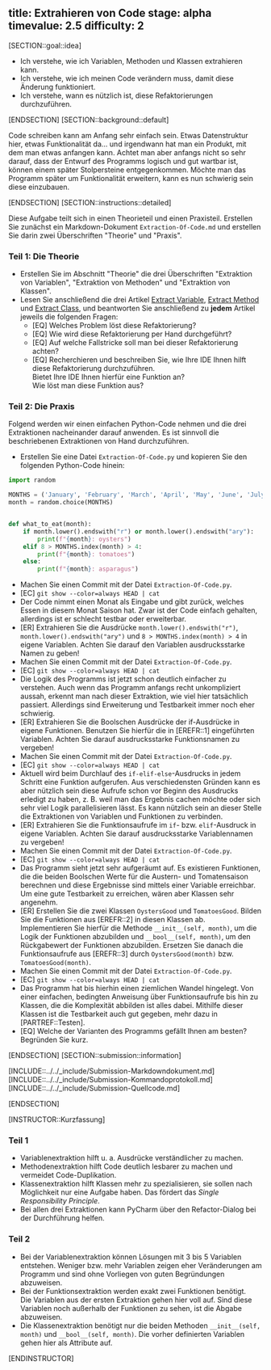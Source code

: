 title: Extrahieren von Code
stage: alpha
timevalue: 2.5
difficulty: 2
---

[SECTION::goal::idea]

- Ich verstehe, wie ich Variablen, Methoden und Klassen extrahieren kann.
- Ich verstehe, wie ich meinen Code verändern muss, damit diese Änderung funktioniert.
- Ich verstehe, wann es nützlich ist, diese Refaktorierungen durchzuführen.

[ENDSECTION]
[SECTION::background::default]

Code schreiben kann am Anfang sehr einfach sein.
Etwas Datenstruktur hier, etwas Funktionalität da... und irgendwann hat man ein Produkt, 
mit dem man etwas anfangen kann.
Achtet man aber anfangs nicht so sehr darauf, dass der Entwurf des Programms logisch und gut 
wartbar ist, können einem später Stolpersteine entgegenkommen.
Möchte man das Programm später um Funktionalität erweitern, kann es nun schwierig sein diese 
einzubauen.

[ENDSECTION]
[SECTION::instructions::detailed]

Diese Aufgabe teilt sich in einen Theorieteil und einen Praxisteil.
Erstellen Sie zunächst ein Markdown-Dokument `Extraction-Of-Code.md` und erstellen Sie darin 
zwei Überschriften "Theorie" und "Praxis". 

### Teil 1: Die Theorie

- Erstellen Sie im Abschnitt "Theorie" die drei Überschriften "Extraktion von Variablen", 
  "Extraktion von Methoden" und "Extraktion von Klassen". 
- Lesen Sie anschließend die drei Artikel 
  [Extract Variable](https://refactoring.guru/extract-variable), 
  [Extract Method](https://refactoring.guru/extract-method) und 
  [Extract Class](https://refactoring.guru/extract-class), 
  und beantworten Sie anschließend zu **jedem** Artikel jeweils die folgenden Fragen: 
    - [EQ] Welches Problem löst diese Refaktorierung?
    - [EQ] Wie wird diese Refaktorierung per Hand durchgeführt?
    - [EQ] Auf welche Fallstricke soll man bei dieser Refaktorierung achten?
    - [EQ] Recherchieren und beschreiben Sie, wie Ihre IDE Ihnen hilft diese Refaktorierung
      durchzuführen.  
      Bietet Ihre IDE Ihnen hierfür eine Funktion an?  
      Wie löst man diese Funktion aus?

### Teil 2: Die Praxis

Folgend werden wir einen einfachen Python-Code nehmen und die drei Extraktionen nacheinander 
darauf anwenden.
Es ist sinnvoll die beschriebenen Extraktionen von Hand durchzuführen.

- Erstellen Sie eine Datei `Extraction-Of-Code.py` und kopieren Sie den folgenden Python-Code 
  hinein:

```python
import random

MONTHS = ('January', 'February', 'March', 'April', 'May', 'June', 'July', 'August', 'September', 'October', 'November', 'December')
month = random.choice(MONTHS)


def what_to_eat(month):
    if month.lower().endswith("r") or month.lower().endswith("ary"):
        print(f"{month}: oysters")
    elif 8 > MONTHS.index(month) > 4:
        print(f"{month}: tomatoes")
    else:
        print(f"{month}: asparagus")
```
- Machen Sie einen Commit mit der Datei `Extraction-Of-Code.py`.
- [EC] `git show --color=always HEAD | cat`
- Der Code nimmt einen Monat als Eingabe und gibt zurück, welches Essen in diesem Monat Saison hat. 
  Zwar ist der Code einfach gehalten, allerdings ist er schlecht testbar oder erweiterbar.
- [ER] Extrahieren Sie die Ausdrücke `month.lower().endswith("r")`, `month.lower().endswith("ary")` 
  und `8 > MONTHS.index(month) > 4` in eigene Variablen.
  Achten Sie darauf den Variablen ausdrucksstarke Namen zu geben!
- Machen Sie einen Commit mit der Datei `Extraction-Of-Code.py`.
- [EC] `git show --color=always HEAD | cat`
- Die Logik des Programms ist jetzt schon deutlich einfacher zu verstehen.
  Auch wenn das Programm anfangs recht unkompliziert aussah, erkennt man nach dieser Extraktion, 
  wie viel hier tatsächlich passiert.
  Allerdings sind Erweiterung und Testbarkeit immer noch eher schwierig.
- [ER] Extrahieren Sie die Boolschen Ausdrücke der if-Ausdrücke in eigene Funktionen.
  Benutzen Sie hierfür die in [EREFR::1] eingeführten Variablen.
  Achten Sie darauf ausdrucksstarke Funktionsnamen zu vergeben!
- Machen Sie einen Commit mit der Datei `Extraction-Of-Code.py`.
- [EC] `git show --color=always HEAD | cat`
- Aktuell wird beim Durchlauf des `if-elif-else`-Ausdrucks in jedem Schritt eine Funktion 
  aufgerufen.
  Aus verschiedensten Gründen kann es aber nützlich sein diese Aufrufe schon vor Beginn des 
  Ausdrucks erledigt zu haben, z. B. weil man das Ergebnis cachen möchte oder sich sehr viel 
  Logik parallelisieren lässt.
  Es kann nützlich sein an dieser Stelle die Extraktionen von Variablen und Funktionen zu verbinden.
- [ER] Extrahieren Sie die Funktionsaufrufe im `if`- bzw. `elif`-Ausdruck in eigene Variablen.
  Achten Sie darauf ausdrucksstarke Variablennamen zu vergeben!
- Machen Sie einen Commit mit der Datei `Extraction-Of-Code.py`.
- [EC] `git show --color=always HEAD | cat`
- Das Programm sieht jetzt sehr aufgeräumt auf.
  Es existieren Funktionen, die die beiden Boolschen Werte für die Austern- und Tomatensaison 
  berechnen und diese Ergebnisse sind mittels einer Variable erreichbar.
  Um eine gute Testbarkeit zu erreichen, wären aber Klassen sehr angenehm.
- [ER] Erstellen Sie die zwei Klassen `OystersGood` und `TomatoesGood`.
  Bilden Sie die Funktionen aus [EREFR::2] in diesen Klassen ab.  
  Implementieren Sie hierfür die Methode `__init__(self, month)`, um die Logik der Funktionen 
  abzubilden und `__bool__(self, month)`, um den Rückgabewert der Funktionen abzubilden.
  Ersetzen Sie danach die Funktionsaufrufe aus [EREFR::3] durch `OystersGood(month)` bzw. 
  `TomatoesGood(month)`.
- Machen Sie einen Commit mit der Datei `Extraction-Of-Code.py`.
- [EC] `git show --color=always HEAD | cat`
- Das Programm hat bis hierhin einen ziemlichen Wandel hingelegt. 
  Von einer einfachen, bedingten Anweisung über Funktionsaufrufe bis hin zu Klassen, die die 
  Komplexität abbilden ist alles dabei.
  Mithilfe dieser Klassen ist die Testbarkeit auch gut gegeben, mehr dazu in [PARTREF::Testen].
- [EQ] Welche der Varianten des Programms gefällt Ihnen am besten? Begründen Sie kurz.

[ENDSECTION]
[SECTION::submission::information]

[INCLUDE::../../_include/Submission-Markdowndokument.md]
[INCLUDE::../../_include/Submission-Kommandoprotokoll.md]
[INCLUDE::../../_include/Submission-Quellcode.md]

[ENDSECTION]

[INSTRUCTOR::Kurzfassung]

### Teil 1

- Variablenextraktion hilft u. a. Ausdrücke verständlicher zu machen.  
- Methodenextraktion hilft Code deutlich lesbarer zu machen und vermeidet Code-Duplikation.  
- Klassenextraktion hilft Klassen mehr zu spezialisieren, sie sollen nach Möglichkeit nur eine 
  Aufgabe haben.
  Das fördert das _Single Responsibility Principle_.
- Bei allen drei Extraktionen kann PyCharm über den Refactor-Dialog bei der Durchführung helfen.

### Teil 2

- Bei der Variablenextraktion können Lösungen mit 3 bis 5 Variablen entstehen. 
  Weniger bzw. mehr Variablen zeigen eher Veränderungen am Programm und sind ohne 
  Vorliegen von guten Begründungen abzuweisen.
- Bei der Funktionsextraktion werden exakt zwei Funktionen benötigt.  
  Die Variablen aus der ersten Extraktion gehen hier voll auf.
  Sind diese Variablen noch außerhalb der Funktionen zu sehen, ist die Abgabe abzuweisen.
- Die Klassenextraktion benötigt nur die beiden Methoden `__init__(self, month)` und 
  `__bool__(self, month)`.
  Die vorher definierten Variablen gehen hier als Attribute auf.

[ENDINSTRUCTOR]
